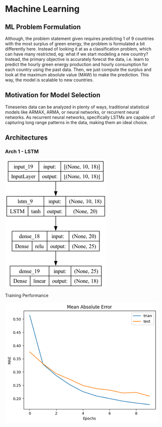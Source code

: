 # Machine Learning

## ML Problem Formulation

Although, the problem statement given requires predicting 1 of 9 countries with the most surplus of green energy, the problem is formulated a bit differently here. Instead of looking it at as a classification problem, which can have many restricted, eg: what if we start modeling a new country?
Instead, the primary objective is accurately forecst the data, i.e. learn to predict the hourly green energy production and hourly consumption for each country using the past data. Then, we just compute the surplus and look at the maximum absolute value (MAW) to make the prediction. This way, the model is scalable to new countries.

## Motivation for Model Selection

Timeseries data can be analyzed in plenty of ways, traditional statistical models like ARMAX, ARMA, or neural networks, or recurrent neural networks. As recurrent neural networks, specifically LSTMs are capable of capturing long range patterns in the data, making them an ideal choice.

## Architectures

### Arch 1 - LSTM

![Alt text](image-6.png)

Training Performance

![Alt text](image-7.png)
